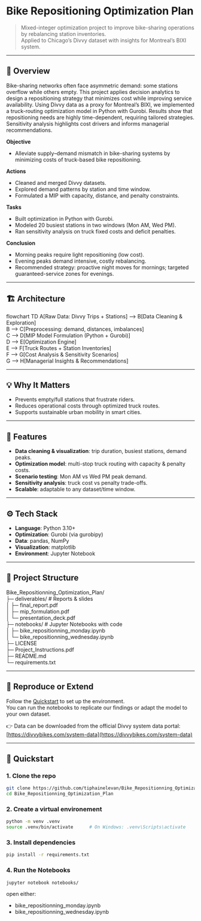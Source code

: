 # Bike Repositioning Optimization Plan

> Mixed-integer optimization project to improve bike-sharing operations by rebalancing station inventories.  
> Applied to Chicago’s Divvy dataset with insights for Montreal’s BIXI system.

---
## 📝 Overview
Bike-sharing networks often face asymmetric demand: some stations overflow while others empty. This project applies decision analytics to design a repositioning strategy that minimizes cost while improving service availability. Using Divvy data as a proxy for Montreal’s BIXI, we implemented a truck-routing optimization model in Python with Gurobi. Results show that repositioning needs are highly time-dependent, requiring tailored strategies. Sensitivity analysis highlights cost drivers and informs managerial recommendations.

**Objective**  
- Alleviate supply–demand mismatch in bike-sharing systems by minimizing costs of truck-based bike repositioning.  

**Actions**  
- Cleaned and merged Divvy datasets.  
- Explored demand patterns by station and time window.  
- Formulated a MIP with capacity, distance, and penalty constraints.  

**Tasks**  
- Built optimization in Python with Gurobi.  
- Modeled 20 busiest stations in two windows (Mon AM, Wed PM).  
- Ran sensitivity analysis on truck fixed costs and deficit penalties.  

**Conclusion**  
- Morning peaks require light repositioning (low cost).  
- Evening peaks demand intensive, costly rebalancing.  
- Recommended strategy: proactive night moves for mornings; targeted guaranteed-service zones for evenings.  

---

## 🏗️ Architecture

flowchart TD
  A[Raw Data: Divvy Trips + Stations] --> B[Data Cleaning & Exploration]  
  B --> C[Preprocessing: demand, distances, imbalances]  
  C --> D[MIP Model Formulation (Python + Gurobi)]  
  D --> E[Optimization Engine]  
  E --> F[Truck Routes + Station Inventories]   
  F --> G[Cost Analysis & Sensitivity Scenarios]  
  G --> H[Managerial Insights & Recommendations]  

----
## 💡 Why It Matters
- Prevents empty/full stations that frustrate riders.  
- Reduces operational costs through optimized truck routes.  
- Supports sustainable urban mobility in smart cities.  

---

## 🔑 Features
- **Data cleaning & visualization**: trip duration, busiest stations, demand peaks.  
- **Optimization model**: multi-stop truck routing with capacity & penalty costs.  
- **Scenario testing**: Mon AM vs Wed PM peak demand.  
- **Sensitivity analysis**: truck cost vs penalty trade-offs.  
- **Scalable**: adaptable to any dataset/time window.  

---

## ⚙️ Tech Stack
- **Language**: Python 3.10+  
- **Optimization**: Gurobi (via gurobipy)  
- **Data**: pandas, NumPy  
- **Visualization**: matplotlib  
- **Environment**: Jupyter Notebook  
---

## 📂 Project Structure
Bike_Repositionning_Optimization_Plan/  
├─ deliverables/ # Reports & slides  
│ ├─ final_report.pdf  
│ ├─ mip_formulation.pdf  
│ └─ presentation_deck.pdf  
├─ notebooks/ # Jupyter Notebooks with code  
│ ├─ bike_repositionning_monday.ipynb  
│ └─ bike_repositionning_wednesday.ipynb  
├─ LICENSE  
├─ Project_Instructions.pdf  
├─ README.md  
└─ requirements.txt  

---
## 🔄 Reproduce or Extend
Follow the [Quickstart](#-quickstart) to set up the environment.  
You can run the notebooks to replicate our findings or adapt the model to your own dataset.  

👉 Data can be downloaded from the official Divvy system data portal:  
[https://divvybikes.com/system-data](https://divvybikes.com/system-data)  

---
## 🚀 Quickstart

### 1. Clone the repo
```bash
git clone https://github.com/tiphainelevan/Bike_Repositionning_Optimization_Plan.git
cd Bike_Repositionning_Optimization_Plan
```

### 2. Create a virtual environement
 ```bash
python -m venv .venv
source .venv/bin/activate      # On Windows: .venv\Scripts\activate
```

### 3. Install dependencies
``` bash
pip install -r requirements.txt
```

### 4. Run the Notebooks
```bash
jupyter notebook notebooks/
```
open either:
- bike_repositionning_monday.ipynb
- bike_repositionning_wednesday.ipynb










